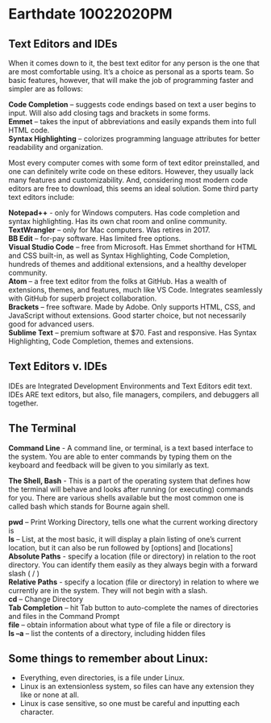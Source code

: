 # Earthdate 10022020PM

## Text Editors and IDEs

When it comes down to it, the best text editor for any person is the one that are most comfortable using. It’s a choice as personal as a sports team. So basic features, however, that will make the job of programming faster and simpler are as follows:

**Code Completion** – suggests code endings based on text a user begins to input. Will also add closing tags and brackets in some forms.  
**Emmet** – takes the input of abbreviations and easily expands them into full HTML code.  
**Syntax Highlighting** – colorizes programming language attributes for better readability and organization.  

Most every computer comes with some form of text editor preinstalled, and one can definitely write code on these editors. However, they usually lack many features and customizability. And, considering most modern code editors are free to download, this seems an ideal solution. Some third party text editors include:

**Notepad++** - only for Windows computers. Has code completion and syntax highlighting. Has its own chat room and online community.  
**TextWrangler** – only for Mac computers. Was retires in 2017.  
**BB Edit** – for-pay software. Has limited free options.  
**Visual Studio Code** – free from Microsoft. Has Emmet shorthand for HTML and CSS built-in, as well as Syntax Highlighting, Code Completion, hundreds of themes and additional extensions, and a healthy developer community.  
**Atom** – a free text editor from the folks at GitHub. Has a wealth of extensions, themes, and features, much like VS Code. Integrates seamlessly with GitHub for superb project collaboration.  
**Brackets** – free software. Made by Adobe. Only supports HTML, CSS, and JavaScript without extensions. Good starter choice, but not necessarily good for advanced users.  
**Sublime Text** – premium software at $70. Fast and responsive. Has Syntax Highlighting, Code Completion, themes and extensions.

## Text Editors v. IDEs

IDEs are Integrated Development Environments and Text Editors edit text. IDEs ARE text editors, but also, file managers, compilers, and debuggers all together. 


## The Terminal

**Command Line** - A command line, or terminal, is a text based interface to the system. You are able to enter commands by typing them on the keyboard and feedback will be given to you similarly as text.

**The Shell, Bash** - This is a part of the operating system that defines how the terminal will behave and looks after running (or executing) commands for you. There are various shells available but the most common one is called bash which stands for Bourne again shell.

**pwd** – Print Working Directory, tells one what the current working directory is  
**ls** – List, at the most basic, it will display a plain listing of one’s current location, but it can also be run followed by [options] and [locations]  
**Absolute Paths** - specify a location (file or directory) in relation to the root directory. You can identify them easily as they always begin with a forward slash ( / )  
**Relative Paths** - specify a location (file or directory) in relation to where we currently are in the system. They will not begin with a slash.  
**cd** – Change Directory  
**Tab Completion** – hit Tab button to auto-complete the names of directories and files in the Command Prompt  
**file** – obtain information about what type of file a file or directory is  
**ls –a** – list the contents of a directory, including hidden files  

## Some things to remember about Linux:

- Everything, even directories, is a file under Linux.
- Linux is an extensionless system, so files can have any extension they like or none at all.
- Linux is case sensitive, so one must be careful and inputting each character. 

